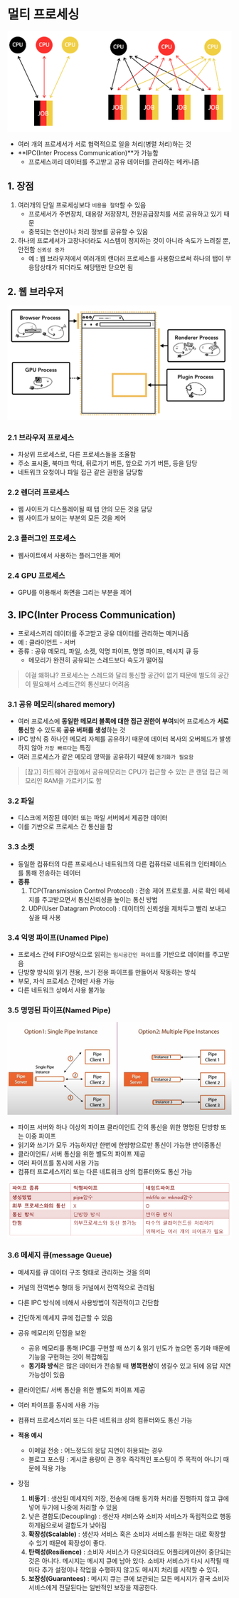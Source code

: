 # 멀티 프로세싱

![img](../../img/multipro.PNG)

- 여러 개의 프로세서가 서로 협력적으로 일을 처리(병렬 처리)하는 것
- **IPC(Inter Process Communication)**가 가능함
    - 프로세스끼리 데이터를 주고받고 공유 데이터를 관리하는 메커니즘


## 1. 장점

1. 여러개의 단일 프로세싱보다 `비용을 절약`할 수 있음
    - 프로세서가 주변장치, 대용량 저장장치, 전원공급장치를 서로 공유하고 있기 때문
    - 중복되는 연산이나 처리 정보를 공유할 수 있음
2. 하나의 프로세서가 고장나더라도 시스템이 정지하는 것이 아니라 속도가 느려질 뿐, 안전함 `신뢰성 증가`
    - 예 : 웹 브라우저에서 여러개의 랜더러 프로세스를 사용함으로써 하나의 탭이 무응답상태가 되더라도 해당탭만 닫으면 됨


## 2. 웹 브라우저

![img](../../img/webbrowser.png)

### 2.1 브라우저 프로세스

- 차상위 프로세스로, 다른 프로세스들을 조율함
- 주소 표시줄, 북마크 막대, 뒤로가기 버튼, 앞으로 가기 버튼, 등을 담당
- 네트워크 요청이나 파일 접근 같은  권한을 담당함

### 2.2 렌더러 프로세스

- 웹 사이트가 디스플레이될 때 탭 안의 모든 것을 담당
- 웹 사이트가 보이는 부분의 모든 것을 제어

### 2.3 플러그인 프로세스

- 웹사이트에서 사용하는 플러그인을 제어

### 2.4 GPU 프로세스

- GPU를 이용해서 화면을 그리는 부분을 제어



## 3. IPC(Inter Process Communication)

- 프로세스끼리 데이터를 주고받고 공유 데이터를 관리하는 메커니즘
- 예 : 클라이언트 - 서버
- 종류 : 공유 메모리, 파일, 소켓, 익명 파이프, 명명 파이프, 메시지 큐 등
    - 메모리가 완전히 공유되는 스레드보다 속도가 떨어짐

> 이걸  왜하냐?
> 프로세스는 스레드와 달리 통신할 공간이 없기 때문에 별도의 공간이 필요해서 스레드간의 통신보다 어려움

### 3.1 공유 메모리(shared memory)

- 여러 프로세스에 **동일한 메모리 블록에 대한 접근 권한이 부여**되어 프로세스가 **서로 통신**할 수 있도록 **공유 버퍼를 생성**하는 것
- IPC 방식 중 하나인 메모리 자체를 공유하기 때문에 데이터 복사의 오버헤드가 발생하지 않아 `가장 빠르다`는 특징
- 여러 프로세스가 같은 메모리 영역을 공유하기 때문에 `동기화가 필요함`

> [참고] 하드웨어 관점에서 공유메모리는 CPU가 접근할 수 있는 큰 랜덤 접근 메모리인 RAM을 가르키기도 함

### 3.2 파일

- 디스크에 저장된 데이터 또는 파일 서버에서 제공한 데이터
- 이를 기반으로 프로세스 간 통신을 함

### 3.3 소켓

- 동일한 컴퓨터의 다른 프로세스나 네트워크의 다른 컴퓨터로 네트워크 인터페이스를 통해 전송하는 데이터
- **종류**
    1. TCP(Transmission Control Protocol) : 전송 제어 프로토콜. 서로 확인 메세지를 주고받으면서 통신신뢰성을 높이는 통신 방법
    2. UDP(User Datagram Protocol) : 데이터의 신뢰성을 제처두고 빨리 보내고 싶을 때 사용

### 3.4 익명 파이프(Unamed Pipe)

- 프로세스 간에 FIFO방식으로 읽히는 `임시공간인 파이프`를 기반으로 데이터를 주고받음
- 단방향 방식의 읽기 전용, 쓰기 전용 파이프를 만들어서 작동하는 방식
- 부모, 자식 프로세스 간에만 사용 가능
- 다른 네트워크 상에서 사용 불가능

### 3.5 명명된 파이프(Named Pipe)

![img](../../img/namedpip.PNG)

- 파이프 서버와 하나 이상의 파이프 클라이언트 간의 통신을 위한 명명된 단방향 또는 이중 파이프
- 읽기와 쓰기가 모두 가능하지만 한번에 한뱡향으로만 통신이 가능한 반이중통신
- 클라이언트/ 서버 통신을 위한 별도의 파이프 제공
- 여러 파이프를 동시에 사용 가능
- 컴퓨터 프로세스끼리 또는 다른 네트워크 상의 컴퓨터와도 통신 가능


![img](../../img/pipe.PNG)

### 3.6 메세지 큐(message Queue)

- 메세지를 큐 데이터 구조 형태로 관리하는 것을 의미
- 커널의 전역변수 형태 등 커널에서 전역적으로 관리됨
- 다른 IPC 방식에 비해서 사용방법이 직관적이고 간단함
- 간단하게 메세지 큐에 접근할 수 있음
- 공유 메모리의 단점을 보완
    - 공유 메모리를 통해 IPC를 구현할 때 쓰기 & 읽기 빈도가 높으면 동기화 때문에 기능을 구현하는 것이 복잡해짐
    - **동기화 방식**은 많은 데이터가 전송될 때 **병목현상**이 생길수 있고 뒤에 응답 지연 가능성이 있음

- 클라이언트/ 서버 통신을 위한 별도의 파이프 제공
- 여러 파이프를 동시에 사용 가능
- 컴퓨터 프로세스끼리 또는 다른 네트워크 상의 컴퓨터와도 통신 가능
- **적용 예시**
    - 이메일 전송 : 어느정도의 응답 지연이 허용되는 경우
    - 블로그 포스팅 : 게시글 용량이 큰 경우 즉각적인 포스팅이 주 목적이 아니기 때문에 적용 가능

- 장점
    1. **비동기** : 생산된 메세지의 저장, 전송에 대해 동기화 처리를 진행하지 않고 큐에 넣어 두기에 나중에 처리할 수 있음
    2. 낮은 결합도(Decoupling) : 생산자 서비스와 소비자 서비스가 독립적으로 행동하게됨으로써 결합도가 낮아짐
    3. **확장성(Scalable)** : 생산자 서비스 혹은 소비자 서비스를 원하는 대로 확장할 수 있기 때문에 확장성이 좋다.
    4. **탄력성(Resilience)** : 소비자 서비스가 다운되더라도 어플리케이션이 중단되는 것은 아니다. 메시지는 메시지 큐에 남아 있다. 소비자 서비스가 다시 시작될 때마다 추가 설정이나 작업을 수행하지 않고도 메시지 처리를 시작할 수 있다.
    5. **보장성(Guarantees)** : 메시지 큐는 큐에 보관되는 모든 메시지가 결국 소비자 서비스에게 전달된다는 일반적인 보장을 제공한다.